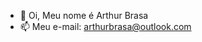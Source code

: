 - 👋 Oi, Meu nome é Arthur Brasa
- 📫 Meu e-mail: arthurbrasa@outlook.com

<!---
ArthurBrasa/ArthurBrasa is a ✨ special ✨ repository because its `README.md` (this file) appears on your GitHub profile.
You can click the Preview link to take a look at your changes.
--->
